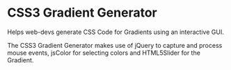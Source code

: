 CSS3 Gradient Generator
=======================

Helps web-devs generate CSS Code for Gradients using an interactive GUI.

The CSS3 Gradient Generator makes use of jQuery to capture and process mouse events, jsColor for selecting colors and HTML5Slider for the Gradient.

